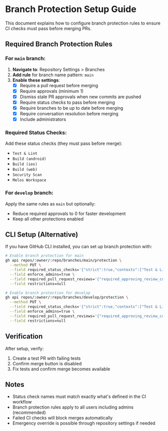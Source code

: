 # Branch Protection Setup Guide

This document explains how to configure branch protection rules to ensure CI checks must pass before merging PRs.

## Required Branch Protection Rules

### For `main` branch:

1. **Navigate to**: Repository Settings > Branches
2. **Add rule** for branch name pattern: `main`
3. **Enable these settings**:
   - [x] Require a pull request before merging
   - [x] Require approvals (minimum 1)
   - [x] Dismiss stale PR approvals when new commits are pushed
   - [x] Require status checks to pass before merging
   - [x] Require branches to be up to date before merging
   - [x] Require conversation resolution before merging
   - [x] Include administrators

### Required Status Checks:

Add these status checks (they must pass before merge):

- `Test & Lint`
- `Build (android)`
- `Build (ios)`
- `Build (web)`
- `Security Scan`
- `Melos Workspace`

### For `develop` branch:

Apply the same rules as `main` but optionally:

- Reduce required approvals to 0 for faster development
- Keep all other protections enabled

## CLI Setup (Alternative)

If you have GitHub CLI installed, you can set up branch protection with:

```bash
# Enable branch protection for main
gh api repos/:owner/:repo/branches/main/protection \
  --method PUT \
  --field required_status_checks='{"strict":true,"contexts":["Test & Lint","Build (android)","Build (ios)","Build (web)","Security Scan","Melos Workspace"]}' \
  --field enforce_admins=true \
  --field required_pull_request_reviews='{"required_approving_review_count":1,"dismiss_stale_reviews":true}' \
  --field restrictions=null

# Enable branch protection for develop
gh api repos/:owner/:repo/branches/develop/protection \
  --method PUT \
  --field required_status_checks='{"strict":true,"contexts":["Test & Lint","Build (android)","Build (ios)","Build (web)","Security Scan","Melos Workspace"]}' \
  --field enforce_admins=true \
  --field required_pull_request_reviews='{"required_approving_review_count":0,"dismiss_stale_reviews":true}' \
  --field restrictions=null
```

## Verification

After setup, verify:

1. Create a test PR with failing tests
2. Confirm merge button is disabled
3. Fix tests and confirm merge becomes available

## Notes

- Status check names must match exactly what's defined in the CI workflow
- Branch protection rules apply to all users including admins (recommended)
- Failed CI checks will block merges automatically
- Emergency override is possible through repository settings if needed
